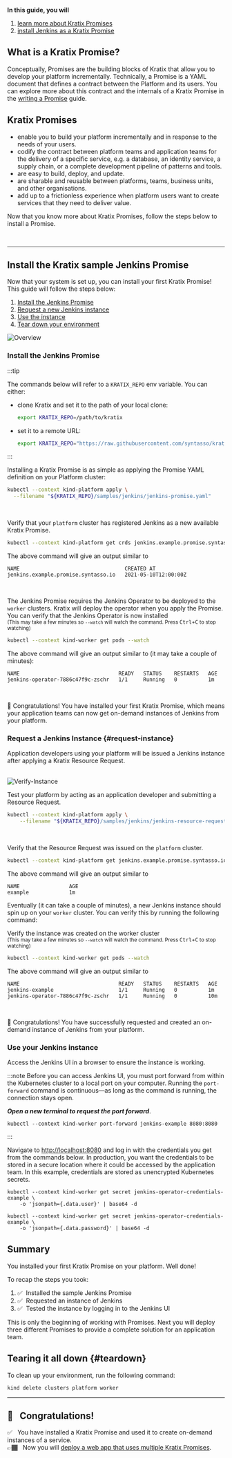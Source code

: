 **In this guide, you will**
1. [learn more about Kratix Promises](#what-is-a-kratix-promise)
1. [install Jenkins as a Kratix Promise](#install-the-kratix-sample-jenkins-promise)

## What is a Kratix Promise?

Conceptually, Promises are the building blocks of Kratix that allow you to develop your platform incrementally. Technically, a Promise is a YAML document that defines a contract between the Platform and its users. You can explore more about this contract and the internals of a Kratix Promise in the [writing a Promise](writing-a-promise) guide.

## Kratix Promises

* enable you to build your platform incrementally and in response to the needs of your users.
* codify the contract between platform teams and application teams for the delivery of a specific service, e.g. a database, an identity service, a supply chain, or a complete development pipeline of patterns and tools.
* are easy to build, deploy, and update.
* are sharable and reusable between platforms, teams, business units, and other organisations.
* add up to a frictionless experience when platform users want to create services that they need to deliver value.

Now that you know more about Kratix Promises, follow the steps below to install a Promise.

<br />
<hr />

## Install the Kratix sample Jenkins Promise

Now that your system is set up, you can install your first Kratix Promise! This guide will follow the steps below:

1. [Install the Jenkins Promise](#install-the-jenkins-promise)
1. [Request a new Jenkins instance](#request-instance)
1. [Use the instance](#use-your-jenkins-instance)
1. [Tear down your environment](#teardown)

![Overview](/img/docs/Treasure_Trove-Install_a_Promise.jpeg)
### Install the Jenkins Promise


:::tip

The commands below will refer to a `KRATIX_REPO` env variable. You can either:

* clone Kratix and set it to the path of your local clone:
    ```bash
    export KRATIX_REPO=/path/to/kratix
    ```
* set it to a remote URL:
    ```bash
    export KRATIX_REPO="https://raw.githubusercontent.com/syntasso/kratix/main"
    ```
:::


Installing a Kratix Promise is as simple as applying the Promise YAML definition on your Platform cluster:

```bash
kubectl --context kind-platform apply \
  --filename "${KRATIX_REPO}/samples/jenkins/jenkins-promise.yaml"
```
<br />

Verify that your `platform` cluster has registered Jenkins as a new available Kratix Promise.

```bash
kubectl --context kind-platform get crds jenkins.example.promise.syntasso.io
```

The above command will give an output similar to
```console
NAME                                  CREATED AT
jenkins.example.promise.syntasso.io   2021-05-10T12:00:00Z
```

<br />

<p>The Jenkins Promise requires the Jenkins Operator to be deployed to the <code>worker</code> clusters. Kratix will deploy the operator when you apply the Promise. You can verify that the Jenkins Operator is now installed<br />
<sub>(This may take a few minutes so <code>--watch</code> will watch the command. Press <kbd>Ctrl</kbd>+<kbd>C</kbd> to stop watching)</sub>
</p>

```bash
kubectl --context kind-worker get pods --watch
```

The above command will give an output similar to (it may take a couple of minutes):

```console
NAME                                READY   STATUS    RESTARTS   AGE
jenkins-operator-7886c47f9c-zschr   1/1     Running   0          1m
```

<br />

🎉  Congratulations! You have installed your first Kratix Promise, which means your application teams can now get on-demand instances of Jenkins from your platform.

### Request a Jenkins Instance {#request-instance}

Application developers using your platform will be issued a Jenkins instance after applying a Kratix Resource Request.
<br />
<br />

![Verify-Instance](/img/docs/Treasure_Trove-Get_an_instance.jpeg)
<br />


Test your platform by acting as an application developer and submitting a Resource Request.
```bash
kubectl --context kind-platform apply \
    --filename "${KRATIX_REPO}/samples/jenkins/jenkins-resource-request.yaml"
```

<br />

Verify that the Resource Request was issued on the `platform` cluster.
```bash
kubectl --context kind-platform get jenkins.example.promise.syntasso.io
```

The above command will give an output similar to
```console
NAME                AGE
example             1m
```

Eventually (it can take a couple of minutes), a new Jenkins instance should spin up on your `worker` cluster. You can verify this by running the following command:

<p>Verify the instance was created on the worker cluster<br />
<sub>(This may take a few minutes so <code>--watch</code> will watch the command. Press <kbd>Ctrl</kbd>+<kbd>C</kbd> to stop watching)</sub>
</p>

```bash
kubectl --context kind-worker get pods --watch
```

The above command will give an output similar to
```console
NAME                                READY   STATUS    RESTARTS   AGE
jenkins-example                     1/1     Running   0          1m
jenkins-operator-7886c47f9c-zschr   1/1     Running   0          10m
```
<br />

🎉  Congratulations! You have successfully requested and created an on-demand instance of Jenkins from your platform.

### Use your Jenkins instance

Access the Jenkins UI in a browser to ensure the instance is working.

:::note
Before you can access Jenkins UI, you must port forward from within the Kubernetes cluster to a local port on your computer. Running the `port-forward` command is continuous&mdash;as long as the command is running, the connection stays open.

_**Open a new terminal to request the port forward**_.

```console
kubectl --context kind-worker port-forward jenkins-example 8080:8080
```

:::

Navigate to [http://localhost:8080](http://localhost:8080) and log in with the credentials you get from the commands below.
In production, you want the credentials to be stored in a secure location where it could be accessed by the application team.
In this example, credentials are stored as unencrypted Kubernetes secrets.

```console jsx title="username"
kubectl --context kind-worker get secret jenkins-operator-credentials-example \
    -o 'jsonpath={.data.user}' | base64 -d
```
```console jsx title="password"
kubectl --context kind-worker get secret jenkins-operator-credentials-example \
    -o 'jsonpath={.data.password}' | base64 -d
```

## Summary

You installed your first Kratix Promise on your platform. Well done!

To recap the steps you took:
1. ✅&nbsp;&nbsp;Installed the sample Jenkins Promise
1. ✅&nbsp;&nbsp;Requested an instance of Jenkins
1. ✅&nbsp;&nbsp;Tested the instance by logging in to the Jenkins UI

This is only the beginning of working with Promises. Next you will deploy three different Promises to provide a complete solution for an application team.

## Tearing it all down {#teardown}
To clean up your environment, run the following command:

```bash
kind delete clusters platform worker
```

---

## 🎉 &nbsp; Congratulations!
✅&nbsp;&nbsp; You have installed a Kratix Promise and used it to create on-demand instances of a service. <br />
👉🏾&nbsp;&nbsp; Now you will [deploy a web app that uses multiple Kratix Promises](multiple-promises).
